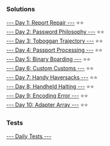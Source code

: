 ### Solutions
[--- Day 1: Report Repair ---](https://github.com/cyberclectic/AoC2020/tree/main/AoC2020.playground/Pages/Challenges.xcplaygroundpage/Sources/Day1) ⭐️⭐️\
[--- Day 2: Password Philosophy ---](https://github.com/cyberclectic/AoC2020/tree/main/AoC2020.playground/Pages/Challenges.xcplaygroundpage/Sources/Day2) ⭐️⭐️\
[--- Day 3: Toboggan Trajectory ---](https://github.com/cyberclectic/AoC2020/tree/main/AoC2020.playground/Pages/Challenges.xcplaygroundpage/Sources/Day3) ⭐️⭐️\
[--- Day 4: Passport Processing ---](https://github.com/cyberclectic/AoC2020/tree/main/AoC2020.playground/Pages/Challenges.xcplaygroundpage/Sources/Day4) ⭐️⭐️\
[--- Day 5: Binary Boarding ---](https://github.com/cyberclectic/AoC2020/tree/main/AoC2020.playground/Pages/Challenges.xcplaygroundpage/Sources/Day5) ⭐️⭐️\
[--- Day 6: Custom Customs ---](https://github.com/cyberclectic/AoC2020/tree/main/AoC2020.playground/Pages/Challenges.xcplaygroundpage/Sources/Day6) ⭐️⭐️\
[--- Day 7: Handy Haversacks ---](https://github.com/cyberclectic/AoC2020/tree/main/AoC2020.playground/Pages/Challenges.xcplaygroundpage/Sources/Day7) ⭐️⭐\
[--- Day 8: Handheld Halting ---](https://github.com/cyberclectic/AoC2020/tree/main/AoC2020.playground/Pages/Challenges.xcplaygroundpage/Sources/Day8) ⭐️⭐️\
[--- Day 9: Encoding Error ---](https://github.com/cyberclectic/AoC2020/tree/main/AoC2020.playground/Pages/Challenges.xcplaygroundpage/Sources/Day9) ⭐️⭐️\
[--- Day 10: Adapter Array ---](https://github.com/cyberclectic/AoC2020/tree/main/AoC2020.playground/Pages/Challenges.xcplaygroundpage/Sources/Day10) ⭐️⭐️


### Tests
[--- Daily Tests ---](https://github.com/cyberclectic/AoC2020/blob/main/AoC2020.playground/Pages/Tests.xcplaygroundpage/Contents.swift) 